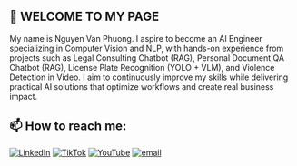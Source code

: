 ## 👋 WELCOME TO MY PAGE

My name is Nguyen Van Phuong. I aspire to become an AI Engineer specializing in Computer Vision and NLP, with hands-on experience from projects such as Legal Consulting Chatbot (RAG), Personal Document QA Chatbot (RAG), License Plate Recognition (YOLO + VLM), and Violence Detection in Video. I aim to continuously improve my skills while delivering practical AI solutions that optimize workflows and create real business impact.<br>

## 📫 How to reach me: 

[![LinkedIn](https://img.shields.io/badge/LinkedIn-%230077B5.svg?logo=linkedin&logoColor=white)](https://www.linkedin.com/in/nguyen-van-phuong-356b9835b/) 
[![TikTok](https://img.shields.io/badge/TikTok-%23000000.svg?logo=TikTok&logoColor=white)](https://www.tiktok.com/@_nguyenvanphuong07) 
[![YouTube](https://img.shields.io/badge/YouTube-%23FF0000.svg?logo=YouTube&logoColor=white)](https://www.youtube.com/@nguyenvanphuong0711) 
[![email](https://img.shields.io/badge/Email-D14836?logo=gmail&logoColor=white)](mailto:nguyenphuongv07@gmail.com) 
